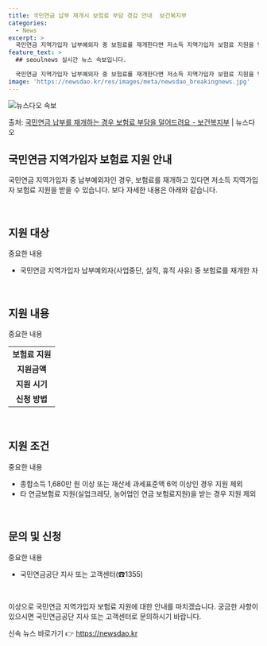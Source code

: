 ```yaml
---
title: 국민연금 납부 재개시 보험료 부담 경감 안내  보건복지부
categories:
  - News
excerpt: >
  국민연금 지역가입자 납부예외자 중 보험료를 재개한다면 저소득 지역가입자 보험료 지원을 받으세요.    ▲ 지…
feature_text: >
  ## seoulnews 실시간 뉴스 속보입니다.

  국민연금 지역가입자 납부예외자 중 보험료를 재개한다면 저소득 지역가입자 보험료 지원을 받으세요.    ▲ 지…
image: 'https://newsdao.kr/res/images/meta/newsdao_breakingnews.jpg'
---
```


![뉴스다오 속보](https://newsdao.kr/res/images/meta/newsdao_breakingnews.jpg)

<p>출처: <a href="https://newsdao.kr/3827" rel="dofollow">국민연금 납부를 재개하는 경우 보험료 부담을 덜어드려요 - 보건복지부</a> | 뉴스다오</p>

<h2 data-ke-size="size26">국민연금 지역가입자 보험료 지원 안내</h2>
국민연금 지역가입자 중 납부예외자인 경우, 보험료를 재개하고 있다면 저소득 지역가입자 보험료 지원을 받을 수 있습니다. 보다 자세한 내용은 아래와 같습니다.

<p data-ke-size="size16">&nbsp;</p>

<h2 data-ke-size="size24">지원 대상</h2>
중요한 내용
<ul>
  <li>국민연금 지역가입자 납부예외자(사업중단, 실직, 휴직 사유) 중 보험료를 재개한 자</li>
</ul>
  
<p data-ke-size="size16">&nbsp;</p>

<h2 data-ke-size="size24">지원 내용</h2>
중요한 내용
<table>
  <tr>
    <td style="text-align: center; height: 17px;"><b>보험료 지원</b></td>
  </tr>
  <tr>
    <td style="text-align: center; height: 17px;"><b>지원금액</b></td>
  </tr>
  <tr>
    <td style="text-align: center; height: 17px;"><b>지원 시기</b></td>
  </tr>
  <tr>
    <td style="text-align: center; height: 17px;"><b>신청 방법</b></td>
  </tr>
</table>

<p data-ke-size="size16">&nbsp;</p>

<h2 data-ke-size="size24">지원 조건</h2>
중요한 내용
<ul>
  <li>종합소득 1,680만 원 이상 또는 재산세 과세표준액 6억 이상인 경우 지원 제외</li>
  <li>타 연금보험료 지원(실업크레딧, 농어업인 연금 보험료지원)을 받는 경우 지원 제외</li>
</ul>

<p data-ke-size="size16">&nbsp;</p>

<h2 data-ke-size="size24">문의 및 신청</h2>
중요한 내용
<ul>
  <li>국민연금공단 지사 또는 고객센터(☎1355)</li>
</ul>

<p data-ke-size="size16">&nbsp;</p>

이상으로 국민연금 지역가입자 보험료 지원에 대한 안내를 마치겠습니다. 궁금한 사항이 있으시면 국민연금공단 지사 또는 고객센터로 문의하시기 바랍니다. 

신속 뉴스 바로가기 👉 <a href="https://newsdao.kr" rel="dofollow">https://newsdao.kr</a>


